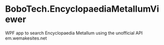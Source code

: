 # BoboTech.EncyclopaediaMetallumViewer
WPF app to search Encyclopaedia Metallum using the unofficial API em.wemakesites.net
